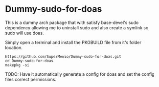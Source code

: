# Dummy-sudo-for-doas
This is a dummy arch package that with satisfy base-devel's sudo dependency allowing me to uninstall sudo and also create a symlink so sudo will use doas.

Simply open a terminal and install the PKGBUILD file from it's folder location. 

```
https://github.com/SuperMewio/Dummy-sudo-for-doas.git
cd Dummy-sudo-for-doas
makepkg -si
```

TODO:
Have it automatically generate a config for doas and set the config files correct permissions.
